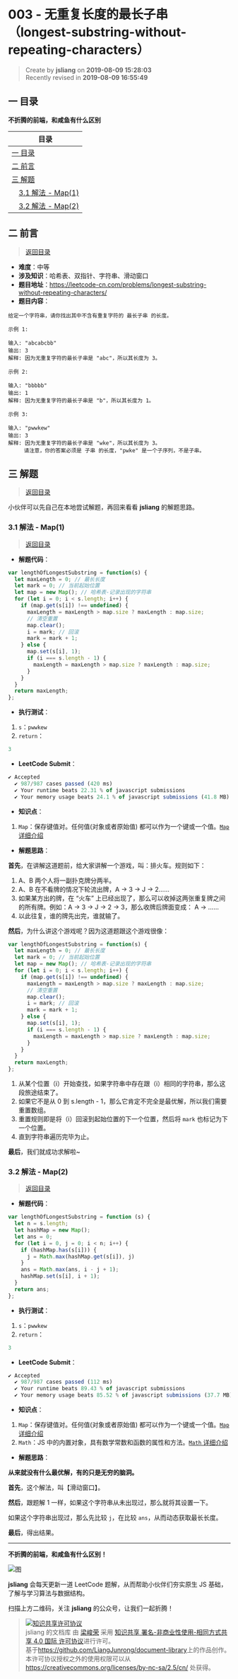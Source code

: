 003 - 无重复长度的最长子串（longest-substring-without-repeating-characters）
===

> Create by **jsliang** on **2019-08-09 15:28:03**  
> Recently revised in **2019-08-09 16:55:49**

## <a name="chapter-one" id="chapter-one">一 目录</a>

**不折腾的前端，和咸鱼有什么区别**

| 目录 |
| --- | 
| [一 目录](#chapter-one) | 
| <a name="catalog-chapter-two" id="catalog-chapter-two"></a>[二 前言](#chapter-two) |
| <a name="catalog-chapter-three" id="catalog-chapter-three"></a>[三 解题](#chapter-three) |
| &emsp;[3.1 解法 - Map(1)](#chapter-three-one) |
| &emsp;[3.2 解法 - Map(2)](#chapter-three-two) |

## <a name="chapter-two" id="chapter-two">二 前言</a>

> [返回目录](#chapter-one)

* **难度**：中等
* **涉及知识**：哈希表、双指针、字符串、滑动窗口
* **题目地址**：https://leetcode-cn.com/problems/longest-substring-without-repeating-characters/
* **题目内容**：

```
给定一个字符串，请你找出其中不含有重复字符的 最长子串 的长度。

示例 1:

输入: "abcabcbb"
输出: 3 
解释: 因为无重复字符的最长子串是 "abc"，所以其长度为 3。

示例 2:

输入: "bbbbb"
输出: 1
解释: 因为无重复字符的最长子串是 "b"，所以其长度为 1。

示例 3:

输入: "pwwkew"
输出: 3
解释: 因为无重复字符的最长子串是 "wke"，所以其长度为 3。
     请注意，你的答案必须是 子串 的长度，"pwke" 是一个子序列，不是子串。
```

## <a name="chapter-three" id="chapter-three">三 解题</a>

> [返回目录](#chapter-one)

小伙伴可以先自己在本地尝试解题，再回来看看 **jsliang** 的解题思路。

### <a name="chapter-three-one" id="chapter-three-one">3.1 解法 - Map(1)</a>

> [返回目录](#chapter-one)

* **解题代码**：

```js
var lengthOfLongestSubstring = function(s) {
  let maxLength = 0; // 最长长度
  let mark = 0; // 当前起始位置
  let map = new Map(); // 哈希表-记录出现的字符串
  for (let i = 0; i < s.length; i++) {
    if (map.get(s[i]) !== undefined) {
      maxLength = maxLength > map.size ? maxLength : map.size;
      // 清空重置
      map.clear();
      i = mark; // 回滚
      mark = mark + 1;
    } else {
      map.set(s[i], 1);
      if (i === s.length - 1) {
        maxLength = maxLength > map.size ? maxLength : map.size;    
      }
    }
  }
  return maxLength;
};
```

* **执行测试**：

1. `s`：`pwwkew`
2. `return`：

```js
3
```

* **LeetCode Submit**：

```js
✔ Accepted
  ✔ 987/987 cases passed (420 ms)
  ✔ Your runtime beats 22.31 % of javascript submissions
  ✔ Your memory usage beats 24.1 % of javascript submissions (41.8 MB)
```

* **知识点**：

1. `Map`：保存键值对。任何值(对象或者原始值) 都可以作为一个键或一个值。[`Map` 详细介绍](https://github.com/LiangJunrong/document-library/blob/master/JavaScript-library/JavaScript/Object/Map.md)

* **解题思路**：

**首先**，在讲解这道题前，给大家讲解一个游戏，叫：排火车。规则如下：

1. A、B 两个人将一副扑克牌分两半。
2. A、B 在不看牌的情况下轮流出牌，A -> 3 -> J -> 2……
3. 如果某方出的牌，在 “火车” 上已经出现了，那么可以收掉这两张重复牌之间的所有牌。例如：A -> 3 -> J -> 2 -> 3，那么收牌后牌面变成： A -> ……
4. 以此往复，谁的牌先出完，谁就输了。

**然后**，为什么讲这个游戏呢？因为这道题跟这个游戏很像：

```js
var lengthOfLongestSubstring = function(s) {
  let maxLength = 0; // 最长长度
  let mark = 0; // 当前起始位置
  let map = new Map(); // 哈希表-记录出现的字符串
  for (let i = 0; i < s.length; i++) {
    if (map.get(s[i]) !== undefined) {
      maxLength = maxLength > map.size ? maxLength : map.size;
      // 清空重置
      map.clear();
      i = mark; // 回滚
      mark = mark + 1;
    } else {
      map.set(s[i], 1);
      if (i === s.length - 1) {
        maxLength = maxLength > map.size ? maxLength : map.size;    
      }
    }
  }
  return maxLength;
};
```

1. 从某个位置（i）开始查找，如果字符串中存在跟（i）相同的字符串，那么这段旅途结束了。
2. 如果它不是从 0 到 s.length - 1，那么它肯定不完全是最优解，所以我们需要重置数组。
3. 重置规则即是将（i）回滚到起始位置的下一个位置，然后将 `mark` 也标记为下一个位置。
4. 直到字符串遍历完毕为止。

**最后**，我们就成功求解啦~

### <a name="chapter-three-two" id="chapter-three-two">3.2 解法 - Map(2)</a>

> [返回目录](#chapter-one)

* **解题代码**：

```js
var lengthOfLongestSubstring = function (s) {
  let n = s.length;
  let hashMap = new Map();
  let ans = 0;
  for (let i = 0, j = 0; i < n; i++) {
    if (hashMap.has(s[i])) {
      j = Math.max(hashMap.get(s[i]), j)
    }
    ans = Math.max(ans, i - j + 1);
    hashMap.set(s[i], i + 1);
  }
  return ans;
};
```

* **执行测试**：

1. `s`：`pwwkew`
2. `return`：

```js
3
```

* **LeetCode Submit**：

```js
✔ Accepted
  ✔ 987/987 cases passed (112 ms)
  ✔ Your runtime beats 89.43 % of javascript submissions
  ✔ Your memory usage beats 85.52 % of javascript submissions (37.7 MB)
```

* **知识点**：

1. `Map`：保存键值对。任何值(对象或者原始值) 都可以作为一个键或一个值。[`Map` 详细介绍](https://github.com/LiangJunrong/document-library/blob/master/JavaScript-library/JavaScript/Object/Map.md)
2. `Math`：JS 中的内置对象，具有数学常数和函数的属性和方法。[`Math` 详细介绍](https://github.com/LiangJunrong/document-library/blob/master/JavaScript-library/JavaScript/Object/Math.md)

* **解题思路**：

**从来就没有什么最优解，有的只是无穷的脑洞。**

**首先**，这个解法，叫【滑动窗口】。

**然后**，跟题解 1 一样，如果这个字符串从未出现过，那么就将其设置一下。

如果这个字符串出现过，那么先比较 `j`，在比较 `ans`，从而动态获取最长长度。

**最后**，得出结果。

---

**不折腾的前端，和咸鱼有什么区别！**

![图](../../../public-repertory/img/z-small-wechat-public-address.jpg)

**jsliang** 会每天更新一道 LeetCode 题解，从而帮助小伙伴们夯实原生 JS 基础，了解与学习算法与数据结构。

扫描上方二维码，关注 **jsliang** 的公众号，让我们一起折腾！

> <a rel="license" href="http://creativecommons.org/licenses/by-nc-sa/4.0/"><img alt="知识共享许可协议" style="border-width:0" src="https://i.creativecommons.org/l/by-nc-sa/4.0/88x31.png" /></a><br /><span xmlns:dct="http://purl.org/dc/terms/" property="dct:title">jsliang 的文档库</span> 由 <a xmlns:cc="http://creativecommons.org/ns#" href="https://github.com/LiangJunrong/document-library" property="cc:attributionName" rel="cc:attributionURL">梁峻荣</a> 采用 <a rel="license" href="http://creativecommons.org/licenses/by-nc-sa/4.0/">知识共享 署名-非商业性使用-相同方式共享 4.0 国际 许可协议</a>进行许可。<br />基于<a xmlns:dct="http://purl.org/dc/terms/" href="https://github.com/LiangJunrong/document-library" rel="dct:source">https://github.com/LiangJunrong/document-library</a>上的作品创作。<br />本许可协议授权之外的使用权限可以从 <a xmlns:cc="http://creativecommons.org/ns#" href="https://creativecommons.org/licenses/by-nc-sa/2.5/cn/" rel="cc:morePermissions">https://creativecommons.org/licenses/by-nc-sa/2.5/cn/</a> 处获得。